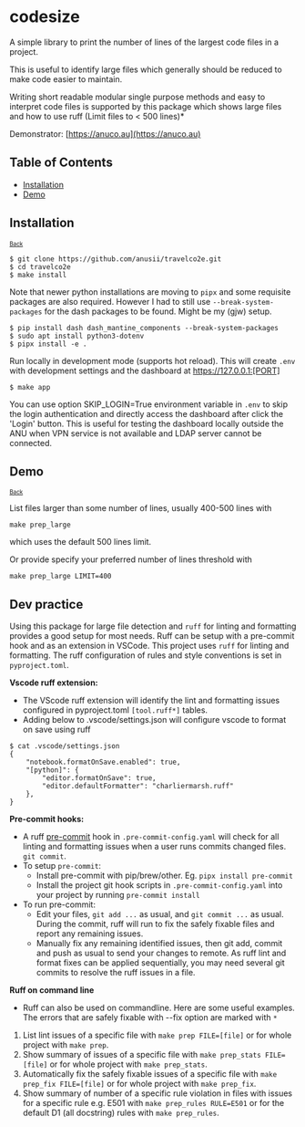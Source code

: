 # codesize

A simple library to print the number of lines of the largest code files in a project.

This is useful to identify large files which generally should be reduced to make code easier to maintain.

Writing short readable modular single purpose methods and easy to interpret code files is supported by this package which shows large files and how to use ruff (Limit files to < 500 lines)*

Demonstrator: [https://anuco.au](https://anuco.au)

## Table of Contents
- [Installation](#install)
- [Demo](#demo)


## Installation  <a name="install"></a>
<font size="1">[Back](#top)</font>

```
$ git clone https://github.com/anusii/travelco2e.git
$ cd travelco2e
$ make install
```

Note that newer python installations are moving to `pipx` and some
requisite packages are also required. However I had to still use
`--break-system-packages` for the dash packages to be found. Might be
my (gjw) setup.

```
$ pip install dash dash_mantine_components --break-system-packages
$ sudo apt install python3-dotenv
$ pipx install -e .
```

Run locally in development mode (supports hot reload). This will create `.env` with development settings and the dashboard at https://127.0.0.1:[PORT]

```
$ make app
```

You can use option SKIP_LOGIN=True environment variable in `.env` to skip the login authentication and directly access the dashboard after click the 'Login' button. This is useful for testing the dashboard locally outside the ANU when VPN service is not available and LDAP server cannot be connected.


## Demo  <a name="demo"></a>
<font size="1">[Back](#top)</font>

List files larger than some number of lines, usually 400-500 lines with

```
make prep_large
```

which uses the default 500 lines limit.

Or provide specify your preferred number of lines threshold with

```
make prep_large LIMIT=400
```

## Dev practice

Using this package for large file detection and `ruff` for linting and formatting provides a good setup for most needs. Ruff can be setup with a pre-commit hook and as an extension in VSCode. This project uses `ruff` for linting and formatting. The ruff configuration of rules and style conventions is set in `pyproject.toml`.


**Vscode ruff extension:**

- The VScode ruff extension will identify the lint and formatting issues configured in pyproject.toml `[tool.ruff*]` tables.
- Adding below to .vscode/settings.json will configure vscode to format on save using ruff

```
$ cat .vscode/settings.json
{
    "notebook.formatOnSave.enabled": true,
    "[python]": {
        "editor.formatOnSave": true,
        "editor.defaultFormatter": "charliermarsh.ruff"
    },
}
```

**Pre-commit hooks:**

- A ruff [pre-commit](https://pre-commit.com/) hook in `.pre-commit-config.yaml` will check for all linting and formatting issues when a user runs commits changed files. `git commit`.
- To setup `pre-commit`:
  + Install pre-commit with pip/brew/other. Eg. `pipx install pre-commit`
  + Install the project git hook scripts in `.pre-commit-config.yaml` into your project by running `pre-commit install`
- To run pre-commit:
  + Edit your files, `git add ...` as usual, and `git commit ...` as usual. During the commit, ruff will run to fix the safely fixable files and report any remaining issues.
  + Manually fix any remaining identified issues, then git add, commit and push as usual to send your changes to remote. As ruff lint and format fixes can be applied sequentially, you may need several git commits to resolve the ruff issues in a file.

**Ruff on command line**

- Ruff can also be used on commandline. Here are some useful examples. The errors that are safely fixable with --fix option are marked with `*`

1. List lint issues of a specific file with `make prep FILE=[file]` or for whole project with `make prep`.
2. Show summary of issues of a specific file with `make prep_stats FILE=[file]` or for whole project with `make prep_stats`.
3. Automatically fix the safely fixable issues  of a specific file with `make prep_fix FILE=[file]` or for whole project with `make prep_fix`.
4. Show summary of number of a specific rule violation in files with issues for a specific rule e.g. E501 with `make prep_rules RULE=E501` or for the default D1 (all docstring) rules with `make prep_rules`.

